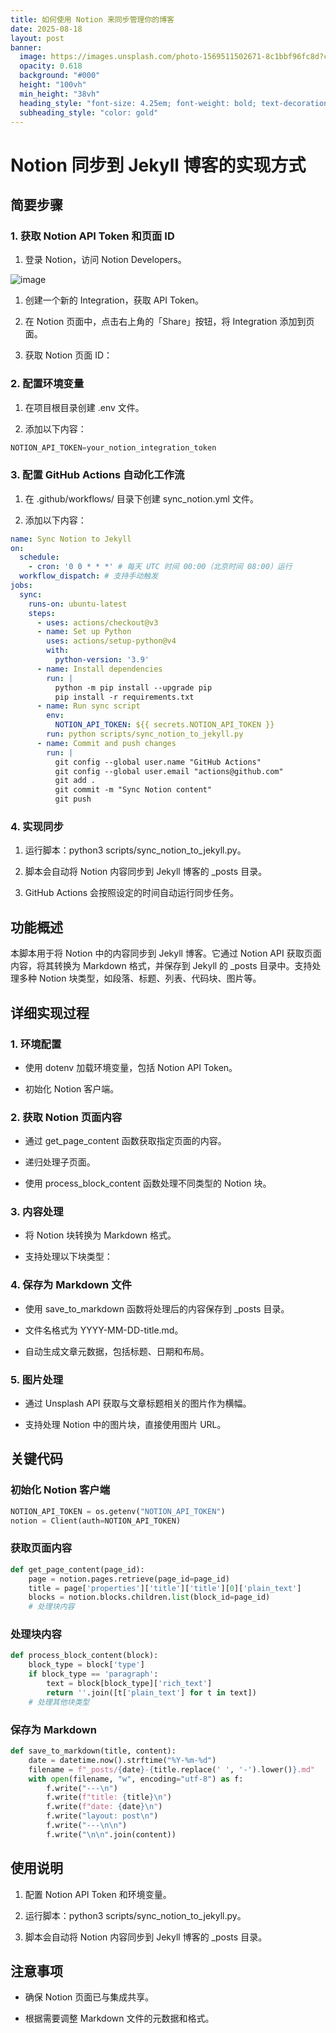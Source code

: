 ```yaml
---
title: 如何使用 Notion 来同步管理你的博客
date: 2025-08-18
layout: post
banner:
  image: https://images.unsplash.com/photo-1569511502671-8c1bbf96fc8d?crop=entropy&cs=tinysrgb&fit=max&fm=jpg&ixid=M3w2OTIwMzJ8MHwxfHJhbmRvbXx8fHx8fHx8fDE3NTU0ODg1OTJ8&ixlib=rb-4.1.0&q=80&w=1080
  opacity: 0.618
  background: "#000"
  height: "100vh"
  min_height: "38vh"
  heading_style: "font-size: 4.25em; font-weight: bold; text-decoration: underline"
  subheading_style: "color: gold"
---
```


# Notion 同步到 Jekyll 博客的实现方式

## 简要步骤

### 1. 获取 Notion API Token 和页面 ID

1. 登录 Notion，访问 Notion Developers。

![image](https://prod-files-secure.s3.us-west-2.amazonaws.com/a7a0cc5a-89b9-4cda-8686-1fba0ca52f40/d19c1afe-dea5-4312-9333-786b0ba83054/image.png?X-Amz-Algorithm=AWS4-HMAC-SHA256&X-Amz-Content-Sha256=UNSIGNED-PAYLOAD&X-Amz-Credential=ASIAZI2LB466SQWTMJS5%2F20250818%2Fus-west-2%2Fs3%2Faws4_request&X-Amz-Date=20250818T034311Z&X-Amz-Expires=3600&X-Amz-Security-Token=IQoJb3JpZ2luX2VjEFEaCXVzLXdlc3QtMiJGMEQCIDquNhkQC8%2B4dZWx4KB%2BeIwm7sU7lht8wWKLfub1fEfpAiAO50wxY3ZdsF7MuMJIpaBHLhKZ8JS00xIrxgFlSNlR7CqIBAia%2F%2F%2F%2F%2F%2F%2F%2F%2F%2F8BEAAaDDYzNzQyMzE4MzgwNSIMGEeVveKzxTb%2BAvCDKtwDTge3wmWiwLr2ZfflbVSbTV3wpQ2I41qEO%2Bfzy1c912xRbtJLAOLKltYT%2F8FwT9luKJuCHFJe1rSfEorGYhTbytenCCFyz0OmcXDaoeMI2KBRnm609MAKHkIG1P0kqhIlmx5RGO1Z0tEp1IChknbOYzscYGhJtTihL7pRUvVFulK6PSbZMcpT5UR%2BnNwAYHRkKDkEQqMbpIPHKfKqWlM0lV0IGwz0nEufGw3wB4K5NsOFUjTxEnvKX%2FcYVuwfEhnS8R%2Bv7OoCvzx8up4nX8FGkq3lpMRccpLOvj1Ry1nEZt%2Fo47UWDXy3wnfYpeVrKNkojAhBQfC%2BmWkVRZ%2BeKHX0%2FF3fUskFxJQtyPiz4c93jSsZPwm8A2Je%2Femt6J1Mtv3yJcUuN5qiIUP5QkQbXNMojc%2FRutSJsCh1FMBqPQbavtBmaPKOj5b0Qmls0VYgR2JIrabiq%2FEV9DaEM40WdBl436kx%2B7zxv5vNwhqr9dJVvSTEj%2B2U2covhctGrzvES3wIuZu291fNWh7uzZg7hpwt1OBhvLYfQqEz2fmiLZrYnMzggcmo3GYn2Lm8ex9KuyH8TrY5ym%2F%2BCldvrCieMDgZtBAmLr1HIoc99s%2Bf2cf5lpa4THe0hv%2FOXt%2BHPK8wh%2ByJxQY6pgH5iZZymkUIzBd%2FMi8NnECxiUyyqH%2BiXL3jV%2F1TR%2FJerLJP9oQ4sfquQQ9SEjB2gsjnkZ6xeEUjXTeZRdbmdpChy9dZzUs4KS17h7h5ZTCsb%2FppeaIaEQXa%2FqDpbxOxwn4L1FZzIkH3E0punX9QY3v9ciksxsfyCU9mqBfJ1p7X34DME5mds%2Fr5iLtPbb9Th3apTvQE0Wgtz%2BlHTNTauxxYcN7aigpV&X-Amz-Signature=7013c2aeaa3b31b0d45793c0ca5bf21fb2ed07b2768b285e8f5396f34a057214&X-Amz-SignedHeaders=host&x-amz-checksum-mode=ENABLED&x-id=GetObject)

1. 创建一个新的 Integration，获取 API Token。

1. 在 Notion 页面中，点击右上角的「Share」按钮，将 Integration 添加到页面。

1. 获取 Notion 页面 ID：


### 2. 配置环境变量

1. 在项目根目录创建 .env 文件。

1. 添加以下内容：

```javascript
NOTION_API_TOKEN=your_notion_integration_token
```

### 3. 配置 GitHub Actions 自动化工作流

1. 在 .github/workflows/ 目录下创建 sync_notion.yml 文件。

1. 添加以下内容：

```yaml
name: Sync Notion to Jekyll
on:
  schedule:
    - cron: '0 0 * * *' # 每天 UTC 时间 00:00（北京时间 08:00）运行
  workflow_dispatch: # 支持手动触发
jobs:
  sync:
    runs-on: ubuntu-latest
    steps:
      - uses: actions/checkout@v3
      - name: Set up Python
        uses: actions/setup-python@v4
        with:
          python-version: '3.9'
      - name: Install dependencies
        run: |
          python -m pip install --upgrade pip
          pip install -r requirements.txt
      - name: Run sync script
        env:
          NOTION_API_TOKEN: ${{ secrets.NOTION_API_TOKEN }}
        run: python scripts/sync_notion_to_jekyll.py
      - name: Commit and push changes
        run: |
          git config --global user.name "GitHub Actions"
          git config --global user.email "actions@github.com"
          git add .
          git commit -m "Sync Notion content"
          git push
```

### 4. 实现同步

1. 运行脚本：python3 scripts/sync_notion_to_jekyll.py。

1. 脚本会自动将 Notion 内容同步到 Jekyll 博客的 _posts 目录。

1. GitHub Actions 会按照设定的时间自动运行同步任务。

## 功能概述

本脚本用于将 Notion 中的内容同步到 Jekyll 博客。它通过 Notion API 获取页面内容，将其转换为 Markdown 格式，并保存到 Jekyll 的 _posts 目录中。支持处理多种 Notion 块类型，如段落、标题、列表、代码块、图片等。

## 详细实现过程

### 1. 环境配置

- 使用 dotenv 加载环境变量，包括 Notion API Token。

- 初始化 Notion 客户端。

### 2. 获取 Notion 页面内容

- 通过 get_page_content 函数获取指定页面的内容。

- 递归处理子页面。

- 使用 process_block_content 函数处理不同类型的 Notion 块。

### 3. 内容处理

- 将 Notion 块转换为 Markdown 格式。

- 支持处理以下块类型：


### 4. 保存为 Markdown 文件

- 使用 save_to_markdown 函数将处理后的内容保存到 _posts 目录。

- 文件名格式为 YYYY-MM-DD-title.md。

- 自动生成文章元数据，包括标题、日期和布局。

### 5. 图片处理

- 通过 Unsplash API 获取与文章标题相关的图片作为横幅。

- 支持处理 Notion 中的图片块，直接使用图片 URL。

## 关键代码

### 初始化 Notion 客户端

```python
NOTION_API_TOKEN = os.getenv("NOTION_API_TOKEN")
notion = Client(auth=NOTION_API_TOKEN)
```

### 获取页面内容

```python
def get_page_content(page_id):
    page = notion.pages.retrieve(page_id=page_id)
    title = page['properties']['title']['title'][0]['plain_text']
    blocks = notion.blocks.children.list(block_id=page_id)
    # 处理块内容
```

### 处理块内容

```python
def process_block_content(block):
    block_type = block['type']
    if block_type == 'paragraph':
        text = block[block_type]['rich_text']
        return ''.join([t['plain_text'] for t in text])
    # 处理其他块类型
```

### 保存为 Markdown

```python
def save_to_markdown(title, content):
    date = datetime.now().strftime("%Y-%m-%d")
    filename = f"_posts/{date}-{title.replace(' ', '-').lower()}.md"
    with open(filename, "w", encoding="utf-8") as f:
        f.write("---\n")
        f.write(f"title: {title}\n")
        f.write(f"date: {date}\n")
        f.write("layout: post\n")
        f.write("---\n\n")
        f.write("\n\n".join(content))
```

## 使用说明

1. 配置 Notion API Token 和环境变量。

1. 运行脚本：python3 scripts/sync_notion_to_jekyll.py。

1. 脚本会自动将 Notion 内容同步到 Jekyll 博客的 _posts 目录。

## 注意事项

- 确保 Notion 页面已与集成共享。

- 根据需要调整 Markdown 文件的元数据和格式。